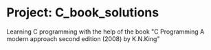 # Project: C_book_solutions

Learning C programming with the help of the book "C Programming A modern approach second edition (2008) by K.N.King"


